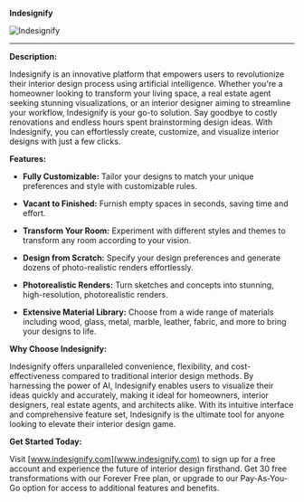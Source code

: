 **Indesignify**

![Indesignify](https://i.imgur.com/Oj3u6XE.png)

---

**Description:**

Indesignify is an innovative platform that empowers users to revolutionize their interior design process using artificial intelligence. Whether you're a homeowner looking to transform your living space, a real estate agent seeking stunning visualizations, or an interior designer aiming to streamline your workflow, Indesignify is your go-to solution. Say goodbye to costly renovations and endless hours spent brainstorming design ideas. With Indesignify, you can effortlessly create, customize, and visualize interior designs with just a few clicks.

**Features:**

- **Fully Customizable:** Tailor your designs to match your unique preferences and style with customizable rules.
  
- **Vacant to Finished:** Furnish empty spaces in seconds, saving time and effort.
  
- **Transform Your Room:** Experiment with different styles and themes to transform any room according to your vision.
  
- **Design from Scratch:** Specify your design preferences and generate dozens of photo-realistic renders effortlessly.
  
- **Photorealistic Renders:** Turn sketches and concepts into stunning, high-resolution, photorealistic renders.
  
- **Extensive Material Library:** Choose from a wide range of materials including wood, glass, metal, marble, leather, fabric, and more to bring your designs to life.

**Why Choose Indesignify:**

Indesignify offers unparalleled convenience, flexibility, and cost-effectiveness compared to traditional interior design methods. By harnessing the power of AI, Indesignify enables users to visualize their ideas quickly and accurately, making it ideal for homeowners, interior designers, real estate agents, and architects alike. With its intuitive interface and comprehensive feature set, Indesignify is the ultimate tool for anyone looking to elevate their interior design game.

**Get Started Today:**

Visit [www.indesignify.com](www.indesignify.com) to sign up for a free account and experience the future of interior design firsthand. Get 30 free transformations with our Forever Free plan, or upgrade to our Pay-As-You-Go option for access to additional features and benefits.
